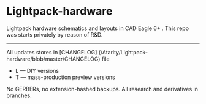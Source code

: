 Lightpack-hardware
==================

Lightpack hardware schematics and layouts in CAD Eagle 6+ . This repo was starts privately by reason of R&amp;D.

-------------------------
All updates stores in [CHANGELOG] (/Atarity/Lightpack-hardware/blob/master/CHANGELOG) file
* L &mdash; DIY versions
* T &mdash; mass-production preview versions

No GERBERs, no extension-hashed backups. All research and derivatives in branches.
